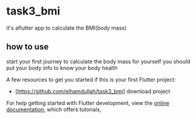 # task3_bmi

it's aflutter app to calculate the BMI(body mass)

## how to use

start your first journey to calculate the body mass for yourself you should put your body info to know your body health

A few resources to get you started if this is your first Flutter project:

- [https://github.com/elhamdullah/task3_bmi] download project

For help getting started with Flutter development, view the
[online documentation](https://docs.flutter.dev/), which offers tutorials,
 
